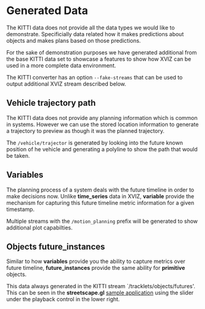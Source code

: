 # Generated Data

The KITTI data does not provide all the data types we would like to demonstrate. Specificially data
related how it makes predictions about objects and makes plans based on those predictions.

For the sake of demonstration purposes we have generated additional from the base KITTI data set to
showcase a features to show how XVIZ can be used in a more complete data environment.

The KITTI converter has an option `--fake-streams` that can be used to output additional XVIZ stream
described below.

## Vehicle trajectory path

The KITTI data does not provide any planning information which is common in systems. However we can
use the stored location information to generate a trajectory to preview as though it was the planned
trajectory.

The `/vehicle/trajector` is generated by looking into the future known position of he vehicle and
generating a polyline to show the path that would be taken.

## Variables

The planning process of a system deals with the future timeline in order to make decisions now.
Unlike **time_series** data in XVIZ, **variable** provide the mechanism for capturing this future
timeline metric information for a given timestamp.

Multiple streams with the `/motion_planning` prefix will be generated to show additional plot
capabilties.

## Objects future_instances

Similar to how **variables** provide you the ability to capture metrics over future timeline,
**future_instances** provide the same ability for **primitive** objects.

This data always generated in the KITTI stream `/tracklets/objects/futures'. This can be seen in the
**streetscape.gl**
[sample application](https://github.com/uber/streetscape.gl/tree/master/docs/get-started/starter-kit.md)
using the slider under the playback control in the lower right.
